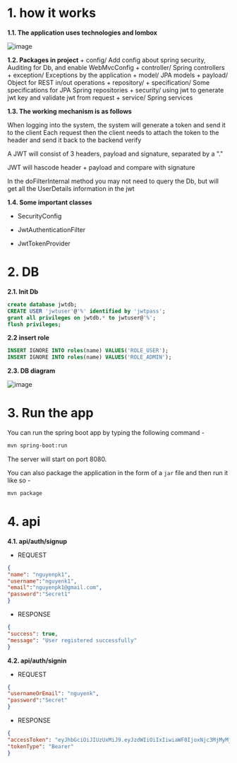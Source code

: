 # 1. how it works

**1.1. The application uses technologies and lombox**

![image](https://user-images.githubusercontent.com/10681453/221156796-f593e537-0b8e-4105-af9c-cd58495d4eb4.png)

**1.2. Packages in project**
    + config/
        Add config about spring security, Auditing for Db, and enable WebMvcConfig
    + controller/
        Spring controllers
    + exception/
        Exceptions by the application
    + model/
        JPA models
    + payload/
        Object for REST in/out operations
    + repository/
        + specification/
            Some specifications for JPA
        Spring repositories
    + security/
        using jwt to generate jwt key and validate jwt from request
    + service/
        Spring services

**1.3. The working mechanism is as follows**

When logging into the system, the system will generate a token and send it to the client
Each request then the client needs to attach the token to the header and send it back to the backend verify

A JWT will consist of 3 headers, payload and signature, separated by a "."

JWT will hascode header + payload and compare with signature

In the doFilterInternal method you may not need to query the Db, but will get all the UserDetails information in the jwt

**1.4. Some important classes**

- SecurityConfig

- JwtAuthenticationFilter

- JwtTokenProvider


# 2. DB

**2.1. Init Db**

```sql
create database jwtdb;
CREATE USER 'jwtuser'@'%' identified by 'jwtpass';
grant all privileges on jwtdb.* to jwtuser@'%';
flush privileges;

```

**2.2 insert role**

```sql
INSERT IGNORE INTO roles(name) VALUES('ROLE_USER');
INSERT IGNORE INTO roles(name) VALUES('ROLE_ADMIN');
```

**2.3. DB diagram**


![image](https://user-images.githubusercontent.com/10681453/221155093-aadcf26f-f03c-466f-9d35-2caace7786ff.png)


# 3. Run the app

You can run the spring boot app by typing the following command -

```bash
mvn spring-boot:run
```

The server will start on port 8080.

You can also package the application in the form of a `jar` file and then run it like so -

```bash
mvn package
```

# 4. api

**4.1. api/auth/signup**

- REQUEST

```json
{
"name": "nguyenpk1",
"username":"nguyenk1",
"email":"nguyenpk1@gmail.com",
"password":"Secret1"
}
```

- RESPONSE

```json
{
"success": true,
"message": "User registered successfully"
}
```

**4.2. api/auth/signin**

- REQUEST

```json
{
"usernameOrEmail": "nguyenk",
"password":"Secret"
}
```
  - RESPONSE

```json
{
"accessToken": "eyJhbGciOiJIUzUxMiJ9.eyJzdWIiOiIxIiwiaWF0IjoxNjc3MjMyMjU2LCJleHAiOjE2Nzc4MzcwNTZ9.kpfbb8mHLJeSAnRcwS4VfDhlEgdor1-bIfcCheoS92C0plGfKNJm5K4PYTUFQFwVbz3JOg4ctcfK8MLRgI2oxw",
"tokenType": "Bearer"
}
```
